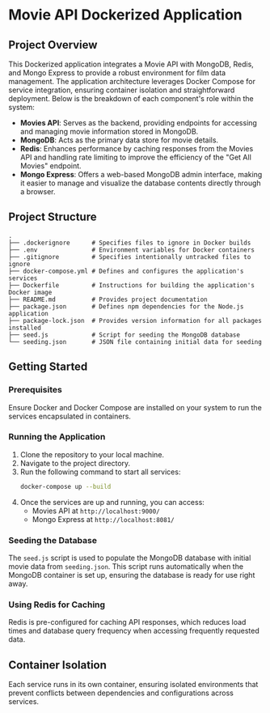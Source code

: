 
# Movie API Dockerized Application

## Project Overview
This Dockerized application integrates a Movie API with MongoDB, Redis, and Mongo Express to provide a robust environment for film data management. The application architecture leverages Docker Compose for service integration, ensuring container isolation and straightforward deployment. Below is the breakdown of each component's role within the system:

- **Movies API**: Serves as the backend, providing endpoints for accessing and managing movie information stored in MongoDB.
- **MongoDB**: Acts as the primary data store for movie details.
- **Redis**: Enhances performance by caching responses from the Movies API and handling rate limiting to improve the efficiency of the "Get All Movies" endpoint.
- **Mongo Express**: Offers a web-based MongoDB admin interface, making it easier to manage and visualize the database contents directly through a browser.

## Project Structure
```plaintext
.
├── .dockerignore      # Specifies files to ignore in Docker builds
├── .env               # Environment variables for Docker containers
├── .gitignore         # Specifies intentionally untracked files to ignore
├── docker-compose.yml # Defines and configures the application's services
├── Dockerfile         # Instructions for building the application's Docker image
├── README.md          # Provides project documentation
├── package.json       # Defines npm dependencies for the Node.js application
├── package-lock.json  # Provides version information for all packages installed
├── seed.js            # Script for seeding the MongoDB database
└── seeding.json       # JSON file containing initial data for seeding
```

## Getting Started

### Prerequisites
Ensure Docker and Docker Compose are installed on your system to run the services encapsulated in containers.

### Running the Application
1. Clone the repository to your local machine.
2. Navigate to the project directory.
3. Run the following command to start all services:
   ```sh
   docker-compose up --build
   ```
4. Once the services are up and running, you can access:
   - Movies API at `http://localhost:9000/`
   - Mongo Express at `http://localhost:8081/`

### Seeding the Database
The `seed.js` script is used to populate the MongoDB database with initial movie data from `seeding.json`. This script runs automatically when the MongoDB container is set up, ensuring the database is ready for use right away.

### Using Redis for Caching
Redis is pre-configured for caching API responses, which reduces load times and database query frequency when accessing frequently requested data.

## Container Isolation
Each service runs in its own container, ensuring isolated environments that prevent conflicts between dependencies and configurations across services.


